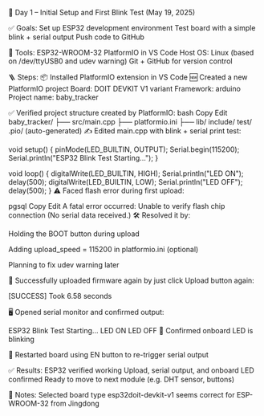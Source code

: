 📅 Day 1 – Initial Setup and First Blink Test (May 19, 2025)

✅ Goals: 
Set up ESP32 development environment
Test board with a simple blink + serial output
Push code to GitHub

🧰 Tools:
ESP32-WROOM-32
PlatformIO in VS Code
Host OS: Linux (based on /dev/ttyUSB0 and udev warning)
Git + GitHub for version control

🪜 Steps:
📦 Installed PlatformIO extension in VS Code
🆕 Created a new PlatformIO project
    Board: DOIT DEVKIT V1 variant
    Framework: arduino
    Project name: baby_tracker

✅ Verified project structure created by PlatformIO:
bash
Copy
Edit
baby_tracker/
├── src/main.cpp
├── platformio.ini
├── lib/ include/ test/ .pio/ (auto-generated)
✍️ Edited main.cpp with blink + serial print test:

void setup() {
  pinMode(LED_BUILTIN, OUTPUT);
  Serial.begin(115200);
  Serial.println("ESP32 Blink Test Starting...");
}

void loop() {
  digitalWrite(LED_BUILTIN, HIGH);
  Serial.println("LED ON");
  delay(500);
  digitalWrite(LED_BUILTIN, LOW);
  Serial.println("LED OFF");
  delay(500);
}
⚠️ Faced flash error during first upload:

pgsql
Copy
Edit
A fatal error occurred: Unable to verify flash chip connection (No serial data received.)
🛠️ Resolved it by:

Holding the BOOT button during upload

Adding upload_speed = 115200 in platformio.ini (optional)

Planning to fix udev warning later

🚀 Successfully uploaded firmware again by just click Upload button again:

[SUCCESS] Took 6.58 seconds

🖥️ Opened serial monitor and confirmed output:

ESP32 Blink Test Starting...
LED ON
LED OFF
🔘 Confirmed onboard LED is blinking

🔁 Restarted board using EN button to re-trigger serial output

✅ Results:
ESP32 verified working
Upload, serial output, and onboard LED confirmed
Ready to move to next module (e.g. DHT sensor, buttons)

📌 Notes:
Selected board type esp32doit-devkit-v1 seems correct for ESP-WROOM-32 from Jingdong
